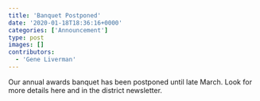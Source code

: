 ```yaml
---
title: 'Banquet Postponed'
date: '2020-01-18T18:36:16+0000'
categories: ['Announcement']
type: post
images: []
contributors:
  - 'Gene Liverman'
---
```


Our annual awards banquet has been postponed until late March. Look for more details here and in the district newsletter.
